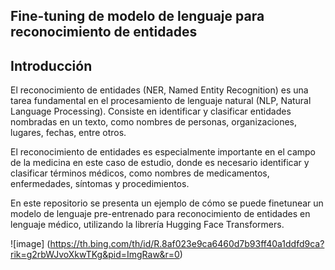 ## Fine-tuning de modelo de lenguaje para reconocimiento de entidades

## Introducción

El reconocimiento de entidades (NER, Named Entity Recognition) es una tarea fundamental en el procesamiento de lenguaje natural (NLP, Natural Language Processing). Consiste en identificar y clasificar entidades nombradas en un texto, como nombres de personas, organizaciones, lugares, fechas, entre otros.

El reconocimiento de entidades es especialmente importante en el campo de la medicina en este caso de estudio, donde es necesario identificar y clasificar términos médicos, como nombres de medicamentos, enfermedades, síntomas y procedimientos.

En este repositorio se presenta un ejemplo de cómo se puede finetunear un modelo de lenguaje pre-entrenado para reconocimiento de entidades en lenguaje médico, utilizando la librería Hugging Face Transformers.

![image] (https://th.bing.com/th/id/R.8af023e9ca6460d7b93ff40a1ddfd9ca?rik=g2rbWJvoXkwTKg&pid=ImgRaw&r=0)



